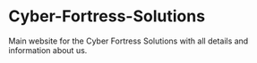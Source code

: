 # Cyber-Fortress-Solutions
Main website for the Cyber Fortress Solutions with all details and information about us.
